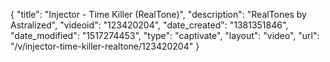 {
    "title": "Injector - Time Killer (RealTone)",
    "description": "RealTones by Astralized",
    "videoid": "123420204",
    "date_created": "1381351846",
    "date_modified": "1517274453",
    "type": "captivate",
    "layout": "video",
    "url": "\/v\/injector-time-killer-realtone\/123420204"
}